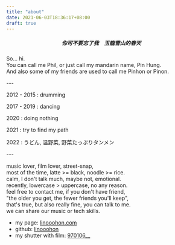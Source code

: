 ```yaml
---
title: "about"
date: 2021-06-03T18:36:17+08:00
draft: true
---
```


<h5 align="center">你可不要忘了我　玉龍雪山的春天</h5>
<p>So... hi.<br>You can call me Phil, or just call my mandarin name, Pin Hung.<br>And also some of my friends are used to call me Pinhon or Pinon.</p>
---

<p>2012 - 2015 : drumming</p>
<p>2017 - 2019 : dancing</p>
<p>2020 : doing nothing</p>
<p>2021 : try to find my path</p>
<p>2022 : うどん, 温野菜, 野菜たっぷりタンメン</p>
---

music lover, film lover, street-snap, <br>
most of the time, latte >= black, noodle >= rice. <br>
calm, I don't talk much, maybe not, emotional. <br>
recently, lowercase > uppercase, no any reason. <br>
feel free to contact me, if you don't have friend, <br>
"the older you get, the fewer friends you'll keep", <br> 
that's true, but also really fine, you can talk to me. <br>
we can share our music or tech skills.

* my page: <a href="https://linooohon.com" target="_blank">linooohon.com</a>
* github: <a href="https://github.com/linooohon" target="_blank">linooohon</a>
* my shutter with film: <a href="https://www.instagram.com/970106__/" target="_blank">970106__</a>
